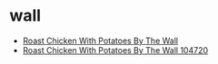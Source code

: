 # wall

 * [Roast Chicken With Potatoes By The Wall](../../index/r/roast-chicken-with-potatoes-by-the-wall-104720.json)
 * [Roast Chicken With Potatoes By The Wall 104720](../../index/r/roast-chicken-with-potatoes-by-the-wall-104720.json)

